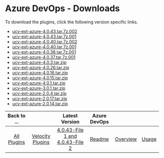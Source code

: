 
# Azure DevOps - Downloads

To download the plugins, click the following version specific links.

- [ucv-ext-azure-4.0.43.tar.7z.002](https://raw.githubusercontent.com/UrbanCode/IBM-UCV-PLUGINS/main/files/ucv-ext-azure/ucv-ext-azure%3A4.0.43.tar.7z.002)
- [ucv-ext-azure-4.0.43.tar.7z.001](https://raw.githubusercontent.com/UrbanCode/IBM-UCV-PLUGINS/main/files/ucv-ext-azure/ucv-ext-azure%3A4.0.43.tar.7z.001)
- [ucv-ext-azure-4.0.40.tar.7z.002](https://raw.githubusercontent.com/UrbanCode/IBM-UCV-PLUGINS/main/files/ucv-ext-azure/ucv-ext-azure%3A4.0.40.tar.7z.002)
- [ucv-ext-azure-4.0.40.tar.7z.001](https://raw.githubusercontent.com/UrbanCode/IBM-UCV-PLUGINS/main/files/ucv-ext-azure/ucv-ext-azure%3A4.0.40.tar.7z.001)
- [ucv-ext-azure-4.0.38.tar.7z.001](https://raw.githubusercontent.com/UrbanCode/IBM-UCV-PLUGINS/main/files/ucv-ext-azure/ucv-ext-azure%3A4.0.38.tar.7z.001)
- [ucv-ext-azure-4.0.37.tar.7z.001](https://raw.githubusercontent.com/UrbanCode/IBM-UCV-PLUGINS/main/files/ucv-ext-azure/ucv-ext-azure%3A4.0.37.tar.7z.001)
- [ucv-ext-azure-4.0.3.tar.zip](https://raw.githubusercontent.com/UrbanCode/IBM-UCV-PLUGINS/main/files/ucv-ext-azure/ucv-ext-azure-4.0.3.tar.zip)
- [ucv-ext-azure-4.0.26.tar.zip](https://raw.githubusercontent.com/UrbanCode/IBM-UCV-PLUGINS/main/files/ucv-ext-azure/ucv-ext-azure-4.0.26.tar.zip)
- [ucv-ext-azure-4.0.16.tar.zip](https://raw.githubusercontent.com/UrbanCode/IBM-UCV-PLUGINS/main/files/ucv-ext-azure/ucv-ext-azure-4.0.16.tar.zip)
- [ucv-ext-azure-4.0.15.tar.zip](https://raw.githubusercontent.com/UrbanCode/IBM-UCV-PLUGINS/main/files/ucv-ext-azure/ucv-ext-azure-4.0.15.tar.zip)
- [ucv-ext-azure-4.0.1.tar.zip](https://raw.githubusercontent.com/UrbanCode/IBM-UCV-PLUGINS/main/files/ucv-ext-azure/ucv-ext-azure-4.0.1.tar.zip)
- [ucv-ext-azure-3.0.1.tar.zip](https://raw.githubusercontent.com/UrbanCode/IBM-UCV-PLUGINS/main/files/ucv-ext-azure/ucv-ext-azure-3.0.1.tar.zip)
- [ucv-ext-azure-2.0.4.tar.zip](https://raw.githubusercontent.com/UrbanCode/IBM-UCV-PLUGINS/main/files/ucv-ext-azure/ucv-ext-azure-2.0.4.tar.zip)
- [ucv-ext-azure-2.0.17.tar.zip](https://raw.githubusercontent.com/UrbanCode/IBM-UCV-PLUGINS/main/files/ucv-ext-azure/ucv-ext-azure-2.0.17.tar.zip)
- [ucv-ext-azure-2.0.14.tar.zip](https://raw.githubusercontent.com/UrbanCode/IBM-UCV-PLUGINS/main/files/ucv-ext-azure/ucv-ext-azure-2.0.14.tar.zip)

|Back to ...||Latest Version|Azure DevOps |||
| :---: | :---: | :---: | :---: | :---: | :---: |
|[All Plugins](../../index.md)|[Velocity Plugins](../README.md)|[4.0.43-File 1 ](https://raw.githubusercontent.com/UrbanCode/IBM-UCV-PLUGINS/main/files/ucv-ext-azure/ucv-ext-azure%3A4.0.43.tar.7z.001)[and 4.0.43-File 2](https://raw.githubusercontent.com/UrbanCode/IBM-UCV-PLUGINS/main/files/ucv-ext-azure/ucv-ext-azure%3A4.0.43.tar.7z.002)|[Readme](README.md)|[Overview](overview.md)|[Usage](usage.md)|
